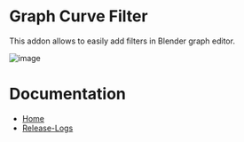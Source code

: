 # Graph Curve Filter
This addon allows to easily add filters in Blender graph editor.

![image](https://github.com/user-attachments/assets/b8e4595c-2f50-4384-84c0-63cd6b8ba451)


# Documentation
- [Home](https://github.com/xavier150/Graph-Curve-Filter/wiki)
- [Release-Logs](https://github.com/xavier150/Graph-Curve-Filter/wiki/Release‐Logs)
